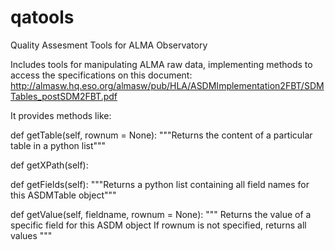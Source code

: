 # qatools
Quality Assesment Tools for ALMA Observatory

Includes tools for manipulating ALMA raw data, implementing methods to access the specifications on this document: http://almasw.hq.eso.org/almasw/pub/HLA/ASDMImplementation2FBT/SDMTables_postSDM2FBT.pdf

It provides methods like:

def getTable(self, rownum = None):
  """Returns the content of a particular table in a python list"""

def getXPath(self):

def getFields(self):
  """Returns a python list containing all field names for this ASDMTable object"""

def getValue(self, fieldname, rownum = None):
  """
  Returns the value of a specific field for this ASDM object
  If rownum is not specified, returns all values
  """
